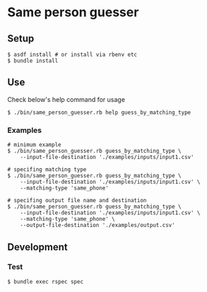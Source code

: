 # Same person guesser

## Setup

```
$ asdf install # or install via rbenv etc
$ bundle install
```

## Use

Check below's help command for usage

```
$ ./bin/same_person_guesser.rb help guess_by_matching_type
```

### Examples

```
# minimum example
$ ./bin/same_person_guesser.rb guess_by_matching_type \
    --input-file-destination './examples/inputs/input1.csv'

# specifing matching type
$ ./bin/same_person_guesser.rb guess_by_matching_type \
    --input-file-destination './examples/inputs/input1.csv' \
    --matching-type 'same_phone'

# specifing output file name and destination
$ ./bin/same_person_guesser.rb guess_by_matching_type \
    --input-file-destination './examples/inputs/input1.csv' \
    --matching-type 'same_phone' \
    --output-file-destination './examples/output.csv'
```

## Development

### Test

```
$ bundle exec rspec spec
```
